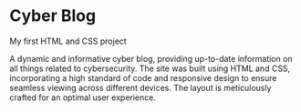 # Cyber Blog
My first HTML and CSS project

A dynamic and informative cyber blog,
providing up-to-date information on all things related to cybersecurity.
The site was built using HTML and CSS, incorporating a high standard of code and responsive design to ensure seamless viewing across different devices.
The layout is meticulously crafted for an optimal user experience.
